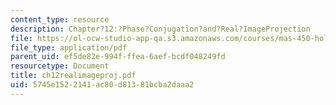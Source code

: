 ```yaml
---
content_type: resource
description: Chapter?12:?Phase?Conjugation?and?Real?ImageProjection
file: https://ol-ocw-studio-app-qa.s3.amazonaws.com/courses/mas-450-holographic-imaging-spring-2003/5745e1522141ac80d81381bcba2daaa2_ch12realimageproj.pdf
file_type: application/pdf
parent_uid: ef5de82e-994f-ffea-6aef-bcdf048249fd
resourcetype: Document
title: ch12realimageproj.pdf
uid: 5745e152-2141-ac80-d813-81bcba2daaa2
---
```

